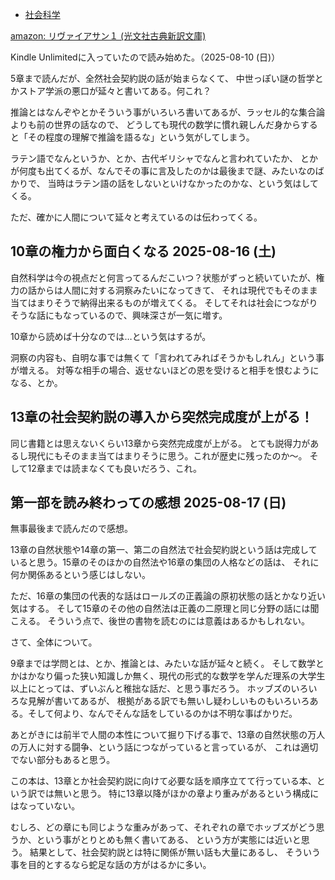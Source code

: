 - [社会科学](%E7%A4%BE%E4%BC%9A%E7%A7%91%E5%AD%A6)

[amazon: リヴァイアサン１ (光文社古典新訳文庫)](https://amzn.to/3USw7DD)

Kindle Unlimitedに入っていたので読み始めた。（2025-08-10 (日)）

5章まで読んだが、全然社会契約説の話が始まらなくて、
中世っぽい謎の哲学とかストア学派の悪口が延々と書いてある。何これ？

推論とはなんぞやとかそういう事がいろいろ書いてあるが、ラッセル的な集合論よりも前の世界の話なので、
どうしても現代の数学に慣れ親しんだ身からすると「その程度の理解で推論を語るな」という気がしてしまう。

ラテン語でなんというか、とか、古代ギリシャでなんと言われていたか、
とかが何度も出てくるが、なんでその事に言及したのかは最後まで謎、みたいなのばかりで、
当時はラテン語の話をしないといけなかったのかな、という気はしてくる。

ただ、確かに人間について延々と考えているのは伝わってくる。

## 10章の権力から面白くなる 2025-08-16 (土)

自然科学は今の視点だと何言ってるんだこいつ？状態がずっと続いていたが、権力の話からは人間に対する洞察みたいになってきて、
それは現代でもそのまま当てはまりそうで納得出来るものが増えてくる。
そしてそれは社会につながりそうな話にもなっているので、興味深さが一気に増す。

10章から読めば十分なのでは…という気はするが。

洞察の内容も、自明な事では無くて「言われてみればそうかもしれん」という事が増える。
対等な相手の場合、返せないほどの恩を受けると相手を恨むようになる、とか。

## 13章の社会契約説の導入から突然完成度が上がる！

同じ書籍とは思えないくらい13章から突然完成度が上がる。
とても説得力があるし現代にもそのまま当てはまりそうに思う。これが歴史に残ったのか〜。
そして12章までは読まなくても良いだろう、これ。

## 第一部を読み終わっての感想 2025-08-17 (日)

無事最後まで読んだので感想。

13章の自然状態や14章の第一、第二の自然法で社会契約説という話は完成していると思う。15章のそのほかの自然法や16章の集団の人格などの話は、
それに何か関係あるという感じはしない。

ただ、16章の集団の代表的な話はロールズの正義論の原初状態の話とかなり近い気はする。
そして15章のその他の自然法は正義の二原理と同じ分野の話には聞こえる。
そういう点で、後世の書物を読むのには意義はあるかもしれない。

さて、全体について。

9章までは学問とは、とか、推論とは、みたいな話が延々と続く。
そして数学とかはかなり偏った狭い知識しか無く、現代の形式的な数学を学んだ理系の大学生以上にとっては、ずいぶんと稚拙な話だ、と思う事だろう。
ホッブズのいろいろな見解が書いてあるが、
根拠がある訳でも無いし疑わしいものもいろいろある。そして何より、なんでそんな話をしているのかは不明な事ばかりだ。

あとがきには前半で人間の本性について掘り下げる事で、13章の自然状態の万人の万人に対する闘争、という話につながっていると言っているが、
これは適切でない部分もあると思う。

この本は、13章とか社会契約説に向けて必要な話を順序立てて行っている本、という訳では無いと思う。
特に13章以降がほかの章より重みがあるという構成にはなっていない。

むしろ、どの章にも同じような重みがあって、それぞれの章でホッブズがどう思うか、という事がとりとめも無く書いてある、
という方が実態には近いと思う。
結果として、社会契約説とは特に関係が無い話も大量にあるし、
そういう事を目的とするなら蛇足な話の方がはるかに多い。